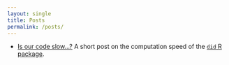 ```yaml
---
layout: single
title: Posts
permalink: /posts/
---
```


* [Is our code slow...?](/posts/cs-code-slow) A short post on the computation speed of the [`did` R package](https://bcallaway11.github.io/did/).
